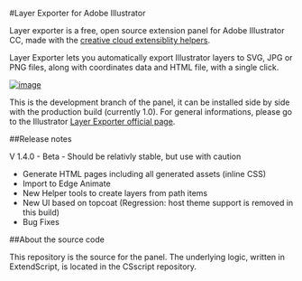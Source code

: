 #Layer Exporter for Adobe Illustrator


Layer exporter is a free, open source extension panel for Adobe Illustrator CC, made with the [creative cloud extensiblity helpers](http://davidderaedt.github.io/ccext-website/).

Layer Exporter lets you automatically export Illustrator layers to SVG, JPG or PNG files, along with coordinates data and HTML file, with a single click.

[![image](http://davidderaedt.github.io/AILayerExporterPage/images/pict.png)](http://davidderaedt.github.io/AILayerExporterPage/)

This is the development branch of the panel, it can be installed side by side with the production build (currently 1.0). For general informations, please go to the Illustrator [Layer Exporter official page](http://davidderaedt.github.io/AILayerExporterPage/).

##Release notes

V 1.4.0 - Beta - Should be relativly stable, but use with caution

* Generate HTML pages including all generated assets (inline CSS)
* Import to Edge Animate
* New Helper tools to create layers from path items 
* New UI based on topcoat (Regression: host theme support is removed in this build)
* Bug Fixes




##About the source code

This repository is the source for the panel. The underlying logic, written in ExtendScript, is located in the CSscript repository.